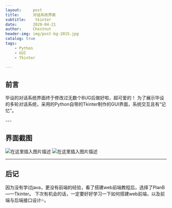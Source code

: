 ```yaml
---
layout:     post
title:      对话系统界面
subtitle:    tkinter
date:       2020-04-21
author:     Chestnut
header-img: img/post-bg-2015.jpg
catalog: true
tags:
    - Python
    - GUI
    - Tkinter
    
---
```


## 前言

毕设的对话系统界面终于修改过无数个BUG后做好啦，超可爱的！
为了展示毕设的多轮对话系统，采用的Python自带的Tkinter制作的GUI界面，系统交互且有“记忆”。
<p id = "build"></p>
---

## 界面截图
![在这里插入图片描述](https://img-blog.csdnimg.cn/20200421114751571.PNG)
![在这里插入图片描述](https://img-blog.csdnimg.cn/20200421113052813.PNG)

---


## 后记

因为没有学过java，更没有前端的经验，看了搭建web前端教程后，选择了PlanB——Tkinter。
下次有机会的话，一定要好好学习一下如何搭建web前端，以及前端与后端接口设计💦。



